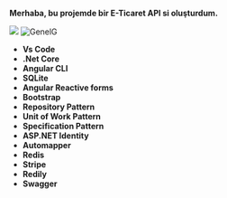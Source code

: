**Merhaba, bu projemde bir E-Ticaret API si oluşturdum.**


![](http://g.recordit.co/DRUoKsOfcy.gif)
![GenelG](http://g.recordit.co/DRUoKsOfcy.gif)
- **Vs Code**
- **.Net Core**
-  **Angular CLI**
- **SQLite**
- **Angular Reactive forms**
- **Bootstrap**
- **Repository Pattern**
- **Unit of Work Pattern**
- **Specification Pattern**
- **ASP.NET Identity**
- **Automapper**
- **Redis**
- **Stripe**
- **Redily**
- **Swagger**
